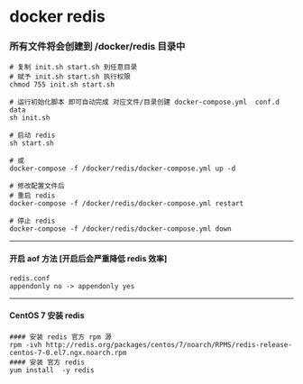 # docker redis

### 所有文件将会创建到 /docker/redis 目录中

```shell script
# 复制 init.sh start.sh 到任意目录
# 赋予 init.sh start.sh 执行权限
chmod 755 init.sh start.sh

# 运行初始化脚本 即可自动完成 对应文件/目录创建 docker-compose.yml  conf.d data
sh init.sh

# 启动 redis
sh start.sh

# 或
docker-compose -f /docker/redis/docker-compose.yml up -d

# 修改配置文件后
# 重启 redis
docker-compose -f /docker/redis/docker-compose.yml restart

# 停止 redis
docker-compose -f /docker/redis/docker-compose.yml down
```
---
#### 开启 aof 方法 [开启后会严重降低 redis 效率]
```shell script
redis.conf
appendonly no -> appendonly yes 
```

---
#### CentOS 7 安装 redis
```shell script
#### 安装 redis 官方 rpm 源
rpm -ivh http://redis.org/packages/centos/7/noarch/RPMS/redis-release-centos-7-0.el7.ngx.noarch.rpm
#### 安装 官方 redis
yum install  -y redis
```